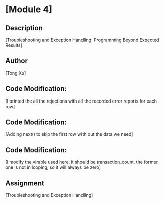 # [Module 4]

## Description
[Troubleshooting and Exception Handling: Programming Beyond Expected Results]

## Author
[Tong Xu]

## Code Modification:
[I printed the all the rejections with all the recorded error reports for each row]

## Code Modification:
[Adding next() to skip the first row with out the data we need]

## Code Modification:
[I modify the virable used here, it should be transaction_count, the former one is not in looping, so it will always be zero]


## Assignment
[Troubleshooting and Exception Handling]